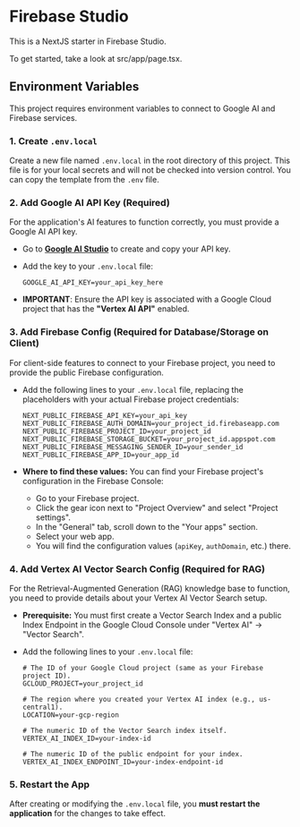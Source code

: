 # Firebase Studio

This is a NextJS starter in Firebase Studio.

To get started, take a look at src/app/page.tsx.

## Environment Variables

This project requires environment variables to connect to Google AI and Firebase services.

### 1. Create `.env.local`

Create a new file named `.env.local` in the root directory of this project. This file is for your local secrets and will not be checked into version control. You can copy the template from the `.env` file.

### 2. Add Google AI API Key (Required)

For the application's AI features to function correctly, you must provide a Google AI API key.

*   Go to **[Google AI Studio](https://aistudio.google.com/app/apikey)** to create and copy your API key.
*   Add the key to your `.env.local` file:

    ```
    GOOGLE_AI_API_KEY=your_api_key_here
    ```

*   **IMPORTANT**: Ensure the API key is associated with a Google Cloud project that has the **"Vertex AI API"** enabled.

### 3. Add Firebase Config (Required for Database/Storage on Client)

For client-side features to connect to your Firebase project, you need to provide the public Firebase configuration.

*   Add the following lines to your `.env.local` file, replacing the placeholders with your actual Firebase project credentials:

    ```
    NEXT_PUBLIC_FIREBASE_API_KEY=your_api_key
    NEXT_PUBLIC_FIREBASE_AUTH_DOMAIN=your_project_id.firebaseapp.com
    NEXT_PUBLIC_FIREBASE_PROJECT_ID=your_project_id
    NEXT_PUBLIC_FIREBASE_STORAGE_BUCKET=your_project_id.appspot.com
    NEXT_PUBLIC_FIREBASE_MESSAGING_SENDER_ID=your_sender_id
    NEXT_PUBLIC_FIREBASE_APP_ID=your_app_id
    ```

*   **Where to find these values:** You can find your Firebase project's configuration in the Firebase Console:
    *   Go to your Firebase project.
    *   Click the gear icon next to "Project Overview" and select "Project settings".
    *   In the "General" tab, scroll down to the "Your apps" section.
    *   Select your web app.
    *   You will find the configuration values (`apiKey`, `authDomain`, etc.) there.

### 4. Add Vertex AI Vector Search Config (Required for RAG)

For the Retrieval-Augmented Generation (RAG) knowledge base to function, you need to provide details about your Vertex AI Vector Search setup.

*   **Prerequisite:** You must first create a Vector Search Index and a public Index Endpoint in the Google Cloud Console under "Vertex AI" -> "Vector Search".
*   Add the following lines to your `.env.local` file:

    ```
    # The ID of your Google Cloud project (same as your Firebase project ID).
    GCLOUD_PROJECT=your_project_id

    # The region where you created your Vertex AI index (e.g., us-central1).
    LOCATION=your-gcp-region

    # The numeric ID of the Vector Search index itself.
    VERTEX_AI_INDEX_ID=your-index-id

    # The numeric ID of the public endpoint for your index.
    VERTEX_AI_INDEX_ENDPOINT_ID=your-index-endpoint-id
    ```

### 5. Restart the App

After creating or modifying the `.env.local` file, you **must restart the application** for the changes to take effect.
